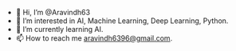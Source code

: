 - 👋 Hi, I’m @Aravindh63
- 👀 I’m interested in AI, Machine Learning, Deep Learning, Python.
- 🌱 I’m currently learning AI.
- 📫 How to reach me aravindh6396@gmail.com.

<!---
Aravindh63/Aravindh63 is a ✨ special ✨ repository because its `README.md` (this file) appears on your GitHub profile.
You can click the Preview link to take a look at your changes.
--->
